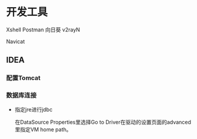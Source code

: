 # 开发工具

Xshell Postman 向日葵 v2rayN

Navicat

## IDEA

### 配置Tomcat

### 数据库连接

- 指定jre进行jdbc

    在DataSource Properties里选择Go to Driver在驱动的设置页面的advanced里指定VM home path。
